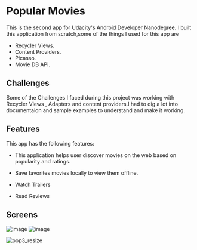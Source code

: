 # Popular Movies
This is the second app for Udacity's Android Developer Nanodegree.
I built this application from scratch,some of the things I used for this app are 
* Recycler Views.
* Content Providers. 
* Picasso.
* Movie DB API.

## Challenges

Some of the Challenges I faced during this project was working with Recycler Views , Adapters and content providers.I had to dig a lot into documentaion and sample examples to understand and make it working.

## Features

This app has the following features:

* This application helps user discover movies on the web based on popularity and ratings. 

* Save favorites movies locally to view them offline.

* Watch Trailers

* Read Reviews

## Screens

![image](https://user-images.githubusercontent.com/16161998/37556529-dd83aa4a-29b4-11e8-8eb1-013a055c5753.png)                 ![image](https://user-images.githubusercontent.com/16161998/37556537-f31e8d48-29b4-11e8-8f4a-4caedae50ee0.png)
           






![pop3_resize](https://user-images.githubusercontent.com/16161998/37556484-197113a4-29b4-11e8-9615-9e3bd5c77cec.png)
